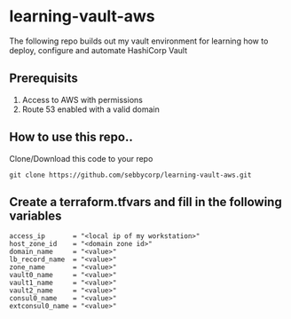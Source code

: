# learning-vault-aws

The following repo builds out my vault environment for learning how to deploy, configure and automate HashiCorp Vault

## Prerequisits
1. Access to AWS with permissions
2. Route 53 enabled with a valid domain 


## How to use this repo..
Clone/Download this code to your repo

```
git clone https://github.com/sebbycorp/learning-vault-aws.git
```

## Create a terraform.tfvars and fill in the following variables

```
access_ip       = "<local ip of my workstation>"
host_zone_id    = "<domain zone id>"
domain_name     = "<value>"
lb_record_name  = "<value>"
zone_name       = "<value>"
vault0_name     = "<value>"
vault1_name     = "<value>"
vault2_name     = "<value>"
consul0_name    = "<value>"
extconsul0_name = "<value>"
```
